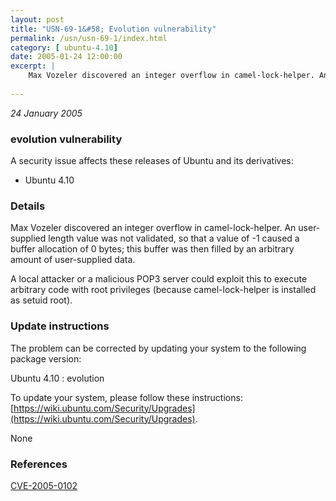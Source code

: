 ```yaml
---
layout: post
title: "USN-69-1&#58; Evolution vulnerability"
permalink: /usn/usn-69-1/index.html
category: [ ubuntu-4.10]
date: 2005-01-24 12:00:00
excerpt: |
    Max Vozeler discovered an integer overflow in camel-lock-helper. An user-supplied length value was not validated, so that a value of -1 caused a buffer allocation of 0 bytes; this buffer was then filled by an arbitrary amount of user-supplied data.
    
--- 
```

 
 

*24 January 2005*

### evolution vulnerability

A security issue affects these releases of Ubuntu and its derivatives:

* Ubuntu 4.10

### Details

Max Vozeler discovered an integer overflow in camel-lock-helper. An user-supplied length value was not validated, so that a value of -1 caused a buffer allocation of 0 bytes; this buffer was then filled by an arbitrary amount of user-supplied data.

A local attacker or a malicious POP3 server could exploit this to execute arbitrary code with root privileges (because camel-lock-helper is installed as setuid root).

### Update instructions

The problem can be corrected by updating your system to the following package version:

Ubuntu 4.10
 : evolution 

To update your system, please follow these instructions: [https://wiki.ubuntu.com/Security/Upgrades](https://wiki.ubuntu.com/Security/Upgrades).

None

### References

 
 [CVE-2005-0102](http://people.ubuntu.com/~ubuntu-security/cve/CVE-2005-0102)
 

